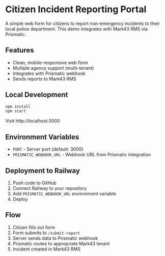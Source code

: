 # Citizen Incident Reporting Portal

A simple web form for citizens to report non-emergency incidents to their local police department. This demo integrates with Mark43 RMS via Prismatic.

## Features

- Clean, mobile-responsive web form
- Multiple agency support (multi-tenant)
- Integrates with Prismatic webhook
- Sends reports to Mark43 RMS

## Local Development

```bash
npm install
npm start
```

Visit http://localhost:3000

## Environment Variables

- `PORT` - Server port (default: 3000)
- `PRISMATIC_WEBHOOK_URL` - Webhook URL from Prismatic integration

## Deployment to Railway

1. Push code to GitHub
2. Connect Railway to your repository
3. Add `PRISMATIC_WEBHOOK_URL` environment variable
4. Deploy

## Flow

1. Citizen fills out form
2. Form submits to `/submit-report`
3. Server sends data to Prismatic webhook
4. Prismatic routes to appropriate Mark43 tenant
5. Incident created in Mark43 RMS
